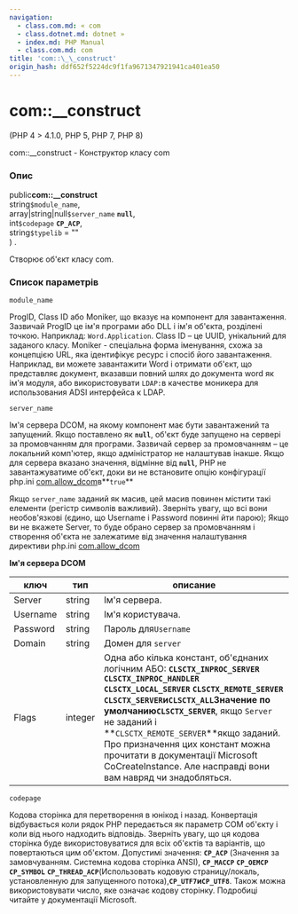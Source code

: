 ```yaml
---
navigation:
  - class.com.md: « com
  - class.dotnet.md: dotnet »
  - index.md: PHP Manual
  - class.com.md: com
title: 'com::\_\_construct'
origin_hash: ddf652f5224dc9f1fa9671347921941ca401ea50
---
```

# com::\_\_construct

(PHP 4 > 4.1.0, PHP 5, PHP 7, PHP 8)

com::\_\_construct - Конструктор класу com

### Опис

public**com::\_\_construct**  
string`$module_name`,  
array|string|null`$server_name` **`null`**,  
int`$codepage` **`CP_ACP`**,  
string`$typelib` = ""  
) .

Створює об'єкт класу com.

### Список параметрів

`module_name`

ProgID, Class ID або Moniker, що вказує на компонент для завантаження. Зазвичай ProgID це ім'я програми або DLL і ім'я об'єкта, розділені точкою. Наприклад: `Word.Application`. Class ID – це UUID, унікальний для заданого класу. Moniker - спеціальна форма іменування, схожа за концепцією URL, яка ідентифікує ресурс і спосіб його завантаження. Наприклад, ви можете завантажити Word і отримати об'єкт, що представляє документ, вказавши повний шлях до документа word як ім'я модуля, або використовувати `LDAP:`в качестве моникера для использования ADSI интерфейса к LDAP.

`server_name`

Ім'я сервера DCOM, на якому компонент має бути завантажений та запущений. Якщо поставлено як **`null`**, об'єкт буде запущено на сервері за промовчанням для програми. Зазвичай сервер за промовчанням – це локальний комп'ютер, якщо адміністратор не налаштував інакше. Якщо для сервера вказано значення, відмінне від **`null`**, PHP не завантажуватиме об'єкт, доки ви не встановите опцію конфігурації php.ini [com.allow\_dcom](com.configuration.md#ini.com.allow-dcom)в\*\*`true`\*\*

Якщо `server_name` заданий як масив, цей масив повинен містити такі елементи (регістр символів важливий). Зверніть увагу, що всі вони необов'язкові (єдино, що Username і Password повинні йти парою); Якщо ви не вкажете Server, то буде обрано сервер за промовчанням і створення об'єкта не залежатиме від значення налаштування директиви php.ini [com.allow\_dcom](com.configuration.md#ini.com.allow-dcom)

**Ім'я сервера DCOM**

| ключ | тип | описание |
| --- | --- | --- |
| Server | string | Ім'я сервера. |
| Username | string | Ім'я користувача. |
| Password | string | Пароль для`Username` |
| Domain | string | Домен для `server` |
| Flags | integer | Одна або кілька констант, об'єднаних логічним АБО: **`CLSCTX_INPROC_SERVER`** **`CLSCTX_INPROC_HANDLER`** **`CLSCTX_LOCAL_SERVER`** **`CLSCTX_REMOTE_SERVER`** **`CLSCTX_SERVER`**и**`CLSCTX_ALL`**Значение по умолчанию**`CLSCTX_SERVER`**, якщо `Server` не заданий і \*\*`CLSCTX_REMOTE_SERVER`\*\*якщо заданий. Про призначення цих констант можна прочитати в документації Microsoft CoCreateInstance. Але насправді вони вам навряд чи знадобляться. |

`codepage`

Кодова сторінка для перетворення в юнікод і назад. Конвертація відбувається коли рядок PHP передається як параметр COM об'єкту і коли від нього надходить відповідь. Зверніть увагу, що ця кодова сторінка буде використовуватися для всіх об'єктів та варіантів, що повертаються цим об'єктом. Допустимі значення: **`CP_ACP`** (Значення за замовчуванням. Системна кодова сторінка ANSI), **`CP_MACCP`** **`CP_OEMCP`** **`CP_SYMBOL`** **`CP_THREAD_ACP`**(Использовать кодовую страницу/локаль, установленную для запущенного потока),**`CP_UTF7`**и**`CP_UTF8`**. Також можна використовувати число, яке означає кодову сторінку. Подробиці читайте у документації Microsoft.
